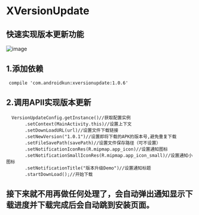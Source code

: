 # XVersionUpdate
## 快速实现版本更新功能
![image](http://img.blog.csdn.net/20170523162052660?watermark/2/text/aHR0cDovL2Jsb2cuY3Nkbi5uZXQvYTE1MzM1ODg4Njc=/font/5a6L5L2T/fontsize/400/fill/I0JBQkFCMA==/dissolve/70/gravity/SouthEast)   
## 1.添加依赖 
   
     compile 'com.androidkun:xversionupdate:1.0.6'

## 2.调用APII实现版本更新
   
      VersionUpdateConfig.getInstance()//获取配置实例
           .setContext(MainActivity.this)//设置上下文
           .setDownLoadURL(url)//设置文件下载链接 
           .setNewVersion("1.0.1")//设置即将下载的APK的版本号,避免重复下载
           .setFileSavePath(savePath)//设置文件保存路径（可不设置）
           .setNotificationIconRes(R.mipmap.app_icon)//设置通知图标
           .setNotificationSmallIconRes(R.mipmap.app_icon_small)//设置通知小图标
           .setNotificationTitle("版本升级Demo")//设置通知标题
           .startDownLoad();//开始下载
  
 ## 接下来就不用再做任何处理了，会自动弹出通知显示下载进度并下载完成后会自动跳到安装页面。
